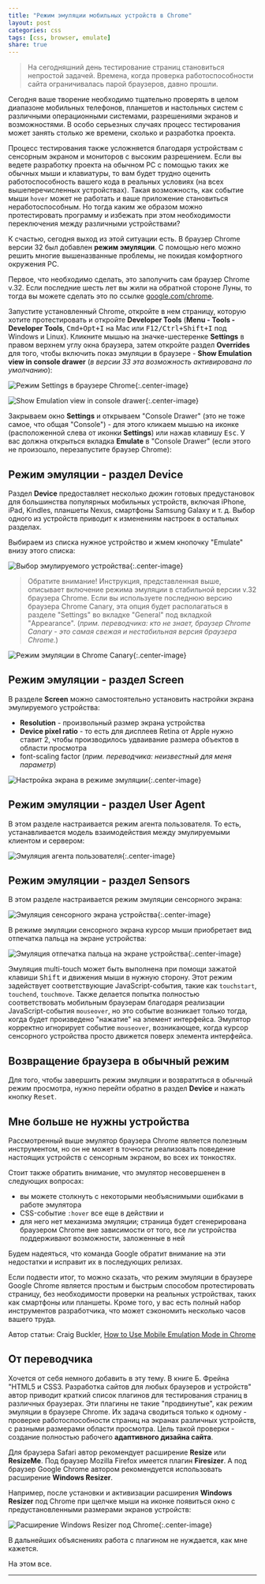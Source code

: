 ```yaml
---
title: "Режим эмуляции мобильных устройств в Chrome"
layout: post
categories: css
tags: [css, browser, emulate]
share: true
---
```


> На сегодняшний день тестирование страниц становиться непростой задачей. Времена, когда проверка работоспособности сайта ограничивалась парой браузеров, давно прошли.

Сегодня ваше творение необходимо тщательно проверять в целом диапазоне мобильных телефонов, планшетов и настольных систем с различными операционными системами, разрешениями экранов и возможностями. В особо серьезных случаях процесс тестирования может занять столько же времени, сколько и разработка проекта.

Процесс тестирования также усложняется благодаря устройствам с сенсорным экраном и мониторов с высоким разрешением. Если вы ведете разработку проекта на обычном PC с помощью таких же обычных мыши и клавиатуры, то вам будет трудно оценить работоспособность вашего кода в реальных условиях (на всех вышеперечисленных устройствах). Такая возможность, как событие мыши `hover` может не работать и ваше приложение становиться неработоспособным. Но тогда каким же образом можно протестировать программу и избежать при этом необходимости переключения между различными устройствами?

К счастью, сегодня выход из этой ситуации есть. В браузер Chrome версии 32 был добавлен **режим эмуляции**. С помощью него можно решить многие вышеназванные проблемы, не покидая комфортного окружения PC.

Первое, что необходимо сделать, это заполучить сам браузер Chrome v.32. Если последние шесть лет вы жили на обратной стороне Луны, то тогда вы можете сделать это по ссылке [google.com/chrome][1].

Запустите установленный Chrome, откройте в нем страницу, которую хотите протестировать и откройте **Developer Tools** (**Menu - Tools - Developer Tools**, <kbd>Cmd+Opt+I</kbd> на Mac или <kbd>F12/Ctrl+Shift+I</kbd> под Windows и Linux). Кликните мышью на значке-шестеренке **Settings** в правом верхнем углу окна браузера, затем откройте раздел **Overrides** для того, чтобы включить показ эмуляции в браузере - **Show Emulation view in console drawer** (*в версии 33 эта возможность активирована по умолчанию*):

![Режим Settings в браузере Chrome]({{site.url}}/images/uploads/2014/03/settings.png){:.center-image}

![Show Emulation view in console drawer]({{site.url}}/images/uploads/2014/03/emulation_show.png){:.center-image}

Закрываем окно **Settings** и открываем "Console Drawer" (это не тоже самое, что общая "Console") - для этого кликаем мышью на иконке (расположенной слева от иконки **Settings**) или нажав клавишу <kbd>Esc</kbd>. У вас должна открыться вкладка **Emulate** в "Console Drawer" (если этого не произошло, перезапустите браузер Chrome):

## Режим эмуляции - раздел Device

Раздел **Device** предоставляет несколько дюжин готовых предустановок для большинства популярных мобильных устройств, включая iPhone, iPad, Kindles, планшеты Nexus, смартфоны Samsung Galaxy и т. д. Выбор одного из устройств приводит к изменениям настроек в остальных разделах.

Выбираем из списка нужное устройство и жмем кнопочку "Emulate" внизу этого списка:

![Выбор эмулируемого устройства]({{site.url}}/images/uploads/2014/03/emulation_device.png){:.center-image}

> Обратите внимание! Инструкция, представленная выше, описывает включение режима эмуляции в стабильной версии v.32 браузера Chrome. Если вы используете последнюю версию браузера Chrome Canary, эта опция будет располагаться в разделе "Settings" во вкладке "General" под вкладкой "Appearance". (*прим. переводчика: кто не знает, браузер Chrome Canary - это самая свежая и нестабильная версия браузера Chrome.*)

![Режим эмуляции в Chrome Canary]({{site.url}}/images/uploads/2014/03/emulation_chrome_canary.png){:.center-image}

## Режим эмуляции - раздел Screen

В разделе **Screen** можно самостоятельно установить настройки экрана эмулируемого устройства:

  * **Resolution** - произвольный размер экрана устройства
  * **Device pixel ratio** - то есть для дисплеев Retina от Apple нужно ставит 2, чтобы производилось удваивание размера объектов в области просмотра
  * font-scaling factor (*прим. переводчика: неизвестный для меня параметр*)

![Настройка экрана в режиме эмуляции]({{site.url}}/images/uploads/2014/03/emulation_screen.png){:.center-image}

## Режим эмуляции - раздел User Agent

В этом разделе настраивается режим агента пользователя. То есть, устанавливается модель взаимодействия между эмулируемыми клиентом и сервером:

![Эмуляция агента пользователя]({{site.url}}/images/uploads/2014/03/emulation_user_agent.png){:.center-image}

## Режим эмуляции - раздел Sensors

В этом разделе настраивается режим эмуляции сенсорного экрана:

![Эмуляция сенсорного экрана устройства]({{site.url}}/images/uploads/2014/03/emulation_touch_screen.png){:.center-image}

В режиме эмуляции сенсорного экрана курсор мыши приобретает вид отпечатка пальца на экране устройства:

![Эмуляция отпечатка пальца на экране устройства]({{site.url}}/images/uploads/2014/03/emulation_touch_screen_finger.png){:.center-image}

Эмуляция multi-touch может быть выполнена при помощи зажатой клавиши <kbd>Shift</kbd> и движения мыши в нужную сторону. Этот режим задействует соответствующие JavaScript-события, такие как `touchstart`, `touchend`, `touchmove`. Также делается попытка полностью соответствовать мобильным браузерам благодаря реализации JavaScript-события `mouseover`, но это событие возникает только тогда, когда будет произведено "нажатие" на элемент интерфейса. Эмулятор корректно игнорирует событие `mouseover`, возникающее, когда курсор сенсорного устройства просто движется поверх элемента интерфейса.

## Возвращение браузера в обычный режим

Для того, чтобы завершить режим эмуляции и возвратиться в обычный режим просмотра, нужно перейти обратно в раздел **Device** и нажать кнопку <kbd>Reset</kbd>.

## Мне больше не нужны устройства

Рассмотренный выше эмулятор браузера Chrome является полезным инструментом, но он не может в точности реализовать поведение настоящих устройств с сенсорным экраном, во всех их тонкостях.

Стоит также обратить внимание, что эмулятор несовершенен в следующих вопросах:

  * вы можете столкнуть с некоторыми необъяснимыми ошибками в работе эмулятора
  * CSS-событие `:hover` все еще в действии и
  * для него нет механизма эмуляции; страница будет сгенерирована браузером Chrome вне зависимости от того, все ли устройства поддерживают возможности, заложенные в ней

Будем надеяться, что команда Google обратит внимание на эти недостатки и исправит их в последующих релизах.

Если подвести итог, то можно сказать, что режим эмуляции в браузере Google Chrome является простым и быстрым способом протестировать страницу, без необходимости проверки на реальных устройствах, таких как смартфоны или планшеты. Кроме того, у вас есть полный набор инструментов разработчика, что может сэкономить несколько часов вашего труда.

Автор статьи: Craig Buckler, [How to Use Mobile Emulation Mode in Chrome][2]

## От переводчика

Хочется от себя немного добавить в эту тему. В книге Б. Фрейна "HTML5 и CSS3. Разработка сайтов для любых браузеров и устройств" автор приводит краткий список плагинов для тестирования страниц в различных браузерах. Эти плагины не такие "продвинутые", как режим эмуляции в браузере Chrome. Их задача сводиться только к одному - проверке работоспособности страниц на экранах различных устройств, с разными размерами области просмотра. Цель такой проверки - создание полностью рабочего **адаптивного дизайна сайта**.

Для браузера Safari автор рекомендует расширение **Resize** или **ResizeMe**. Под браузер Mozilla Firefox имеется плагин **Firesizer**. А под браузер Google Chrome автором рекомендуется использовать расширение **Windows Resizer**.

Например, после установки и активизации расширения **Windows Resizer** под Chrome при щелчке мыши на иконке появиться окно с предустановленными размерами экранов устройств:

![Расширение Windows Resizer под Chrome]({{site.url}}/images/uploads/2014/03/windows-_resizer_chrome.png){:.center-image}

В дальнейших объяснениях работа с плагином не нуждается, как мне кажется.

На этом все.

---

[1]: google.com/chrome "Google Chrome"
[2]: http://www.sitepoint.com/use-mobile-emulation-mode-chrome/ "How to Use Mobile Emulation Mode in Chrome"
